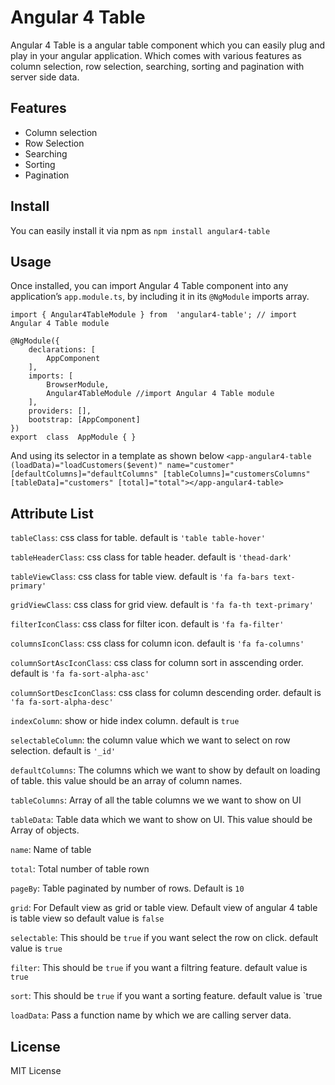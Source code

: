 
# Angular 4 Table
Angular 4 Table is a angular table component which you can easily plug and play in your angular application. Which comes with various features as column selection, row selection, searching, sorting and pagination with server side data.

## Features
 - Column selection
 - Row Selection
 - Searching
 - Sorting
 - Pagination

## Install
You can easily install it via npm as `npm install angular4-table`

## Usage
Once installed, you can import Angular 4 Table component into any application’s  `app.module.ts`, by including it in its  `@NgModule`  imports array.

    
    import { Angular4TableModule } from  'angular4-table'; // import Angular 4 Table module
    
    @NgModule({
	    declarations: [
		    AppComponent
	    ],
	    imports: [
		    BrowserModule,
		    Angular4TableModule //import Angular 4 Table module
		],
		providers: [],
		bootstrap: [AppComponent]    
    })    
    export  class  AppModule { }

And using its selector in a template as shown below
`<app-angular4-table (loadData)="loadCustomers($event)" name="customer" [defaultColumns]="defaultColumns" [tableColumns]="customersColumns" [tableData]="customers" [total]="total"></app-angular4-table>`

## Attribute List
`tableClass`: css class for table. default is `'table table-hover'`

`tableHeaderClass`: css class for table header. default is `'thead-dark'`

`tableViewClass`: css class for table view. default is `'fa fa-bars text-primary'`

`gridViewClass`: css class for grid view. default is `'fa fa-th text-primary'`

`filterIconClass`: css class for filter icon. default is `'fa fa-filter'`

`columnsIconClass`: css class for column icon. default is `'fa fa-columns'`

`columnSortAscIconClass`: css class for column sort in asscending order. default is `'fa fa-sort-alpha-asc'`

`columnSortDescIconClass`: css class for column descending order. default is `'fa fa-sort-alpha-desc'`

`indexColumn`: show or hide index column. default is `true`

`selectableColumn`: the column value which we want to select on row selection. default is `'_id'`

`defaultColumns`: The columns which we want to show by default on loading of table. this value should be an array of column names.

`tableColumns`: Array of all the table columns we we want to show on UI

`tableData`: Table data which we want to show on UI. This value should be Array of objects.

`name`: Name of table

`total`: Total number of table rown

`pageBy`: Table paginated by number of rows. Default is `10`

`grid`: For Default view as grid or table view. Default view of angular 4 table is table view so default value is `false`

`selectable`: This should be `true` if you want select the row on click. default value is `true`

`filter`: This should be `true` if you want a filtring feature. default value is `true`

`sort`: This should be `true` if you want a sorting feature. default value is `true

`loadData`: Pass a function name by which we are calling server data.


## License
MIT License
